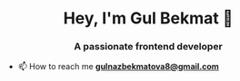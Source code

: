 <h1 align="center">Hey, I'm Gul Bekmat 👋</h1>
<h3 align="center">A passionate frontend developer</h3>

- 📫 How to reach me **gulnazbekmatova8@gmail.com**

